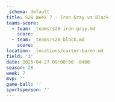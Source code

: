 ```yaml
---
_schema: default
title: S28 Week 7 - Iron Gray vs Black
teams-score:
  - team: _teams/s28-iron-gray.md
    score:
  - team: _teams/s28-black.md
    score:
location: _locations/carter-baron.md
field: '3'
date: 2025-04-27 09:00:00 -0400
season: 28
week: 7
mvp: ''
game-ball: ''
sportsperson: ''
---
```

